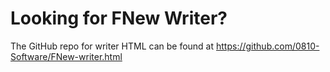 # Looking for FNew Writer?

The GitHub repo for writer HTML can be found at <https://github.com/0810-Software/FNew-writer.html>
